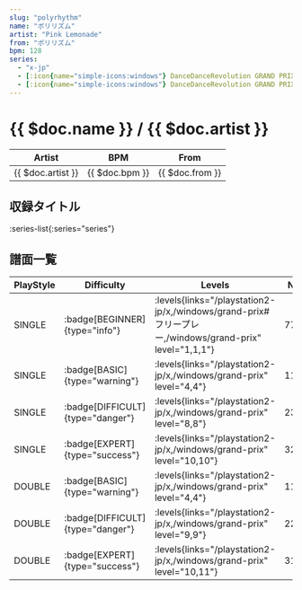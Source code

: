 ```yaml
---
slug: "polyrhythm"
name: "ポリリズム"
artist: "Pink Lemonade"
from: "ポリリズム"
bpm: 128
series:
  - "x-jp"
  - [:icon{name="simple-icons:windows"} DanceDanceRevolution GRAND PRIX (フリープレー)](/windows/grand-prix#フリープレー)
  - [:icon{name="simple-icons:windows"} DanceDanceRevolution GRAND PRIX (グランプリプレー)](/windows/grand-prix)
---
```


# {{ $doc.name }} / {{ $doc.artist }}

|Artist|BPM|From|
|------|---|----|
|{{ $doc.artist }}|{{ $doc.bpm }}|{{ $doc.from }}|

## 収録タイトル

:series-list{:series="series"}

## 譜面一覧

|PlayStyle|Difficulty|Levels|Notes|Movie|
|---------|----------|------|-----|-----|
|SINGLE| :badge[BEGINNER]{type="info"}| :levels{links="/playstation2-jp/x,/windows/grand-prix#フリープレー,/windows/grand-prix" level="1,1,1"}|77/0||
|SINGLE| :badge[BASIC]{type="warning"}| :levels{links="/playstation2-jp/x,/windows/grand-prix" level="4,4"}|116/11||
|SINGLE| :badge[DIFFICULT]{type="danger"}| :levels{links="/playstation2-jp/x,/windows/grand-prix" level="8,8"}|236/23||
|SINGLE| :badge[EXPERT]{type="success"}| :levels{links="/playstation2-jp/x,/windows/grand-prix" level="10,10"}|323/12||
|DOUBLE| :badge[BASIC]{type="warning"}| :levels{links="/playstation2-jp/x,/windows/grand-prix" level="4,4"}|111/21||
|DOUBLE| :badge[DIFFICULT]{type="danger"}| :levels{links="/playstation2-jp/x,/windows/grand-prix" level="9,9"}|221/22||
|DOUBLE| :badge[EXPERT]{type="success"}| :levels{links="/playstation2-jp/x,/windows/grand-prix" level="10,11"}|316/17||
